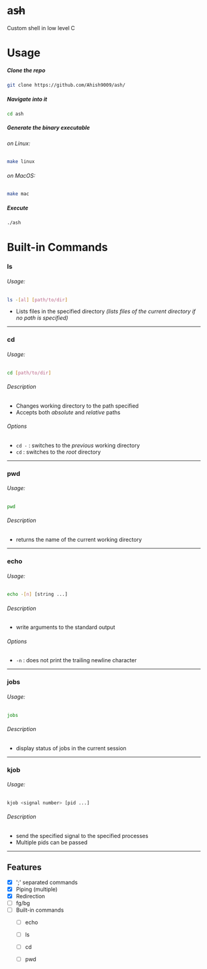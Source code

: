 # as̶h
Custom shell in low level C

# Usage

##### Clone the repo
```bash
git clone https://github.com/Ahish9009/ash/
```
##### Navigate into it 
```bash
cd ash
```
##### Generate the binary executable
###### *on Linux*:
```bash
make linux
```
###### *on MacOS*:
```bash
make mac
```
##### Execute 
```bash
./ash
```

# Built-in Commands

### ls
###### Usage:
```bash
ls -[al] [path/to/dir]
```
- Lists files in the specified directory *(lists files of the current directory if no path is specified)*
___

### cd
###### Usage:
```bash
cd [path/to/dir]
```
###### Description
- Changes working directory to the path specified
- Accepts both *absolute* and *relative* paths
###### Options
- `cd -` : switches to the *previous* working directory
- `cd` : switches to the *root* directory
___

### pwd
###### Usage:
```bash
pwd
```
###### Description
- returns the name of the current working directory 
___

### echo
###### Usage:
```bash
echo -[n] [string ...]
```
###### Description
- write arguments to the standard output
###### Options
- `-n` : does not print the trailing newline character
___

### jobs
###### Usage:
```bash
jobs
```
###### Description
- display status of jobs in the current session
___

### kjob
###### Usage:
```bash
kjob <signal number> [pid ...]
```
###### Description
- send the specified signal to the specified processes
- Multiple pids can be passed
___



## Features

- [x] ';' separated commands
- [x] Piping (multiple)
- [x] Redirection
- [ ] fg/bg
- [ ] Built-in commands
  - [ ] echo
  - [ ] ls
  - [ ] cd
  - [ ] pwd
  
